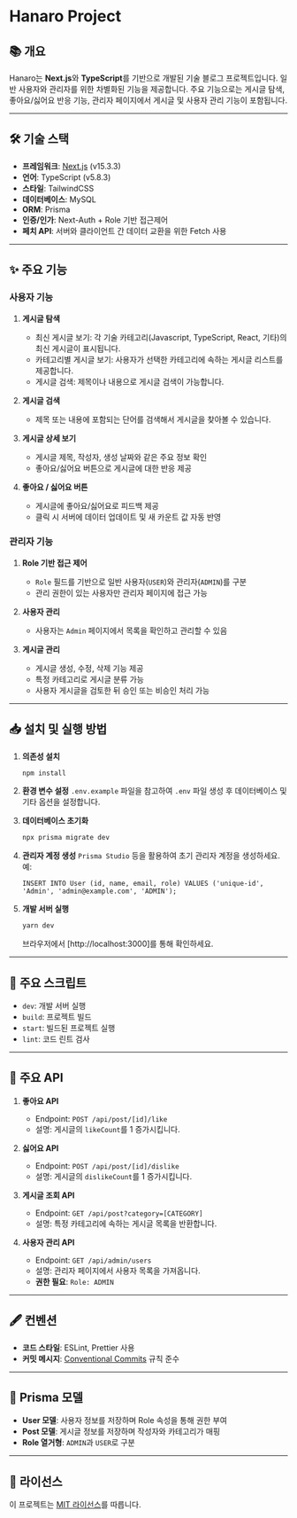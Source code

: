 # Hanaro Project

## 📚 개요
Hanaro는 **Next.js**와 **TypeScript**를 기반으로 개발된 기술 블로그 프로젝트입니다. 일반 사용자와 관리자를 위한 차별화된 기능을 제공합니다. 주요 기능으로는 게시글 탐색, 좋아요/싫어요 반응 기능, 관리자 페이지에서 게시글 및 사용자 관리 기능이 포함됩니다.

---

## 🛠 기술 스택
- **프레임워크**: [Next.js](https://nextjs.org/) (v15.3.3)
- **언어**: TypeScript (v5.8.3)
- **스타일**: TailwindCSS
- **데이터베이스**: MySQL
- **ORM**: Prisma
- **인증/인가**: Next-Auth + Role 기반 접근제어
- **페치 API**: 서버와 클라이언트 간 데이터 교환을 위한 Fetch 사용

---

## ✨ 주요 기능
### 사용자 기능
1. **게시글 탐색**
   - 최신 게시글 보기: 각 기술 카테고리(Javascript, TypeScript, React, 기타)의 최신 게시글이 표시됩니다.
   - 카테고리별 게시글 보기: 사용자가 선택한 카테고리에 속하는 게시글 리스트를 제공합니다.
   - 게시글 검색: 제목이나 내용으로 게시글 검색이 가능합니다.

2. **게시글 검색**
   - 제목 또는 내용에 포함되는 단어를 검색해서 게시글을 찾아볼 수 있습니다.

2. **게시글 상세 보기**
   - 게시글 제목, 작성자, 생성 날짜와 같은 주요 정보 확인
   - 좋아요/싫어요 버튼으로 게시글에 대한 반응 제공

3. **좋아요 / 싫어요 버튼**
   - 게시글에 좋아요/싫어요로 피드백 제공
   - 클릭 시 서버에 데이터 업데이트 및 새 카운트 값 자동 반영

### 관리자 기능
1. **Role 기반 접근 제어**
   - `Role` 필드를 기반으로 일반 사용자(`USER`)와 관리자(`ADMIN`)를 구분
   - 관리 권한이 있는 사용자만 관리자 페이지에 접근 가능

2. **사용자 관리**
   - 사용자는 `Admin` 페이지에서 목록을 확인하고 관리할 수 있음

3. **게시글 관리**
   - 게시글 생성, 수정, 삭제 기능 제공
   - 특정 카테고리로 게시글 분류 가능
   - 사용자 게시글을 검토한 뒤 승인 또는 비승인 처리 가능

---

## 📥 설치 및 실행 방법

1. **의존성 설치**
   ```bash
   npm install
   ```

2. **환경 변수 설정**
   `.env.example` 파일을 참고하여 `.env` 파일 생성 후 데이터베이스 및 기타 옵션을 설정합니다.

3. **데이터베이스 초기화**
   ```bash
   npx prisma migrate dev
   ```

4. **관리자 계정 생성**
   `Prisma Studio` 등을 활용하여 초기 관리자 계정을 생성하세요. 예:
   ```prisma
   INSERT INTO User (id, name, email, role) VALUES ('unique-id', 'Admin', 'admin@example.com', 'ADMIN');
   ```

5. **개발 서버 실행**
   ```bash
   yarn dev
   ```
   브라우저에서 [http://localhost:3000]를 통해 확인하세요.

---

## 📜 주요 스크립트
- `dev`: 개발 서버 실행
- `build`: 프로젝트 빌드
- `start`: 빌드된 프로젝트 실행
- `lint`: 코드 린트 검사

---

## 📄 주요 API
1. **좋아요 API**  
   - Endpoint: `POST /api/post/[id]/like`  
   - 설명: 게시글의 `likeCount`를 1 증가시킵니다.
   
2. **싫어요 API**  
   - Endpoint: `POST /api/post/[id]/dislike`  
   - 설명: 게시글의 `dislikeCount`를 1 증가시킵니다.
   
3. **게시글 조회 API**
   - Endpoint: `GET /api/post?category=[CATEGORY]`
   - 설명: 특정 카테고리에 속하는 게시글 목록을 반환합니다.

4. **사용자 관리 API**
   - Endpoint: `GET /api/admin/users`
   - 설명: 관리자 페이지에서 사용자 목록을 가져옵니다.
   - **권한 필요**: `Role: ADMIN`

---

## 🖋️ 컨벤션
- **코드 스타일**: ESLint, Prettier 사용
- **커밋 메시지**: [Conventional Commits](https://www.conventionalcommits.org/) 규칙 준수

---

## 📄 Prisma 모델
- **User 모델**: 사용자 정보를 저장하며 Role 속성을 통해 권한 부여
- **Post 모델**: 게시글 정보를 저장하며 작성자와 카테고리가 매핑
- **Role 열거형**: `ADMIN`과 `USER`로 구분

---

## 📄 라이선스
이 프로젝트는 [MIT 라이선스](LICENSE)를 따릅니다.